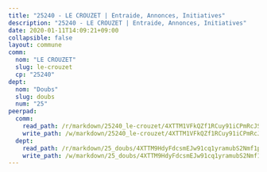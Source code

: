 ```yaml
---
title: "25240 - LE CROUZET | Entraide, Annonces, Initiatives"
description: "25240 - LE CROUZET | Entraide, Annonces, Initiatives"
date: 2020-01-11T14:09:21+09:00
collapsible: false
layout: commune
comm:
  nom: "LE CROUZET"
  slug: le-crouzet
  cp: "25240"
dept:
  nom: "Doubs"
  slug: doubs
  num: "25"
peerpad:
  comm:
    read_path: /r/markdown/25240_le-crouzet/4XTTM1VFkQZf1RCuy91iCPmRcJSyJKLG9ezeQNDdhptP4dEd9
    write_path: /w/markdown/25240_le-crouzet/4XTTM1VFkQZf1RCuy91iCPmRcJSyJKLG9ezeQNDdhptP4dEd9-K3TgUp9KKofcQTRj2TksK1LbrVd7wyCwxe8woNeWoidisoiu3vk4BrmpU5sup6U93X9nEaghPP5Ut6GS8VptVcDu8JWpthMAHmFkyzgycUv5LmXvLheb5LR53G3WrYBRMYhsGgzw
  dept:
    read_path: /r/markdown/25_doubs/4XTTM9HdyFdcsmEJw91cq1yramubS2Nmf1ps2s84xcMxY74Zv
    write_path: /w/markdown/25_doubs/4XTTM9HdyFdcsmEJw91cq1yramubS2Nmf1ps2s84xcMxY74Zv-K3TgURza6A4QY75MscA2g52nUX9tjMQaHW9mgBSgyRKNNp3M6gkaXA9iDDtpbSx22mTSZbQLYS1izbwsznz8e9u5BERCmGKxZ379xV2nAaDe1bGyxrjytc7G1EcbGtknRFYQ1Lxp
---
```



